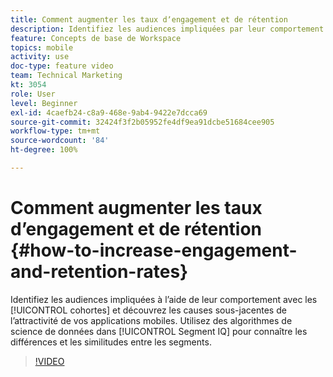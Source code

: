 ```yaml
---
title: Comment augmenter les taux dʼengagement et de rétention
description: Identifiez les audiences impliquées par leur comportement à lʼaide de cohortes et découvrez les causes sous-jacentes de lʼattractivité de vos applications mobiles. Utilisez des algorithmes de science de données dans Segment IQ pour connaître les différences et les similitudes entre les segments.
feature: Concepts de base de Workspace
topics: mobile
activity: use
doc-type: feature video
team: Technical Marketing
kt: 3054
role: User
level: Beginner
exl-id: 4caefb24-c8a9-468e-9ab4-9422e7dcca69
source-git-commit: 32424f3f2b05952fe4df9ea91dcbe51684cee905
workflow-type: tm+mt
source-wordcount: '84'
ht-degree: 100%

---
```


# Comment augmenter les taux d’engagement et de rétention {#how-to-increase-engagement-and-retention-rates}

Identifiez les audiences impliquées à lʼaide de leur comportement avec les [!UICONTROL cohortes] et découvrez les causes sous-jacentes de lʼattractivité de vos applications mobiles. Utilisez des algorithmes de science de données dans [!UICONTROL Segment IQ] pour connaître les différences et les similitudes entre les segments.

>[!VIDEO](https://video.tv.adobe.com/v/27825/?quality=12)
